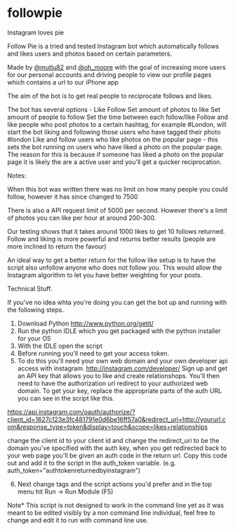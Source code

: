 followpie
=========

Instagram loves pie


Follow Pie is a tried and tested Instagram bot which automatically follows and likes users and photos based on certain parameters.

Made by [@mutlu82](https://www.twitter.com/mutlu82 "@mutlu82") and [@oh_moore](https://www.twitter.com/oh_moore "@oh_moore") with the goal of increasing more users for our personal accounts and driving people to view our profile pages which contains a url to our iPhone app

The aim of the bot is to get real people to reciprocate follows and likes.

The bot has several options -
Like
Follow
Set amount of photos to like
Set amount of people to follow
Set the time between each follow/like
Follow and like people who post photos to a certain hashtag, for example #London, will start the bot liking and following those users who have tagged their photo #london
Like and follow users who like photos on the popular page - this sets the bot running on users who have liked a photo on the popular page. The reason for this is because if someone has liked a photo on the popular page it is likely the are a active user and you'll get a quicker reciprocation.

Notes:

When this bot was written there was no limit on how many people you could follow, however it has since changed to 7500

There is also a API request limit of 5000 per second. However there's a limit of photos you can like per hour at around 200-300.

Our testing shows that it takes around 1000 likes to get 10 follows returned. Follow and liking is more powerful and returns better results (people are more inclined to return the favour)

An ideal way to get a better return for the follow like setup is to have the script also unfollow anyone who does not follow you. This would allow the Instagram algorithm to let you have better weighting for your posts.


Technical Stuff.

If you've no idea whta you're doing you can get the bot up and running with the following steps.

1. Download Python http://www.python.org/getit/
2. Run the python IDLE which you get packaged with the python installer for your OS
3. With the IDLE open the script
4. Before running you'll need to get your access token. 
5. To do this you'll need your own web domain and your own developer api access with instagram. http://instagram.com/developer/ Sign up and get an API key that allows you to like and create relationshops. You'll then need to have the authorization url redirect to your authorized web domain. To get your key, replace the appropriate parts of the auth URL you can see in the script like this.

https://api.instagram.com/oauth/authorize/?client_id=1627c123e3fc481791e0d6be16ff57a0&redirect_uri=http://yoururl.com&response_type=token&display=touch&scope=likes+relationships

change the client id to your client id and change the redirect_uri to be the domain you've specified with the auth key, when you get redirected back to your web page you'll be given an auth code in the return url. Copy this code out and add it to the script in the auth_token variable. (e.g. auth_token="authtokenreturnedbyinstagram")

6. Next change tags and the script actions you'd prefer and in the top menu hit Run -> Run Module (F5)



Note* This script is not designed to work in the command line yet as it was meant to be edited visibly by a non command line individual, feel free to change and edit it to run with command line use.

